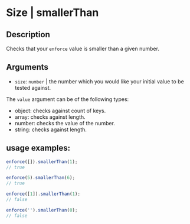 # Size | smallerThan

## Description
Checks that your `enforce` value is smaller than a given number.

## Arguments
* `size`: `number` | the number which you would like your initial value to be tested against.

The `value` argument can be of the following types:
* object: checks against count of keys.
* array: checks against length.
* number: checks the value of the number.
* string: checks against length.

## usage examples:

```js
enforce([]).smallerThan(1);
// true
```

```js
enforce(5).smallerThan(6);
// true
```

```js
enforce([1]).smallerThan(1);
// false
```

```js
enforce('').smallerThan(0);
// false
```